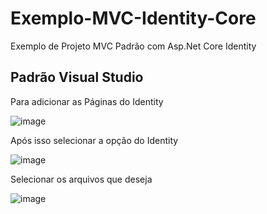 # Exemplo-MVC-Identity-Core
Exemplo de Projeto MVC Padrão com Asp.Net Core Identity

## Padrão Visual Studio

Para adicionar as Páginas do Identity

![image](https://user-images.githubusercontent.com/30643035/70660791-57cd3000-1c39-11ea-8f79-cf89e97d844d.png)

Após isso selecionar a opção do Identity

![image](https://user-images.githubusercontent.com/30643035/70661020-c7dbb600-1c39-11ea-9313-ea9581944a33.png)

Selecionar os arquivos que deseja

![image](https://user-images.githubusercontent.com/30643035/70660966-ac70ab00-1c39-11ea-8f89-7805887c3ffe.png)


